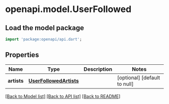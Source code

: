 # openapi.model.UserFollowed

## Load the model package
```dart
import 'package:openapi/api.dart';
```

## Properties
Name | Type | Description | Notes
------------ | ------------- | ------------- | -------------
**artists** | [**UserFollowedArtists**](UserFollowedArtists.md) |  | [optional] [default to null]

[[Back to Model list]](../README.md#documentation-for-models) [[Back to API list]](../README.md#documentation-for-api-endpoints) [[Back to README]](../README.md)


